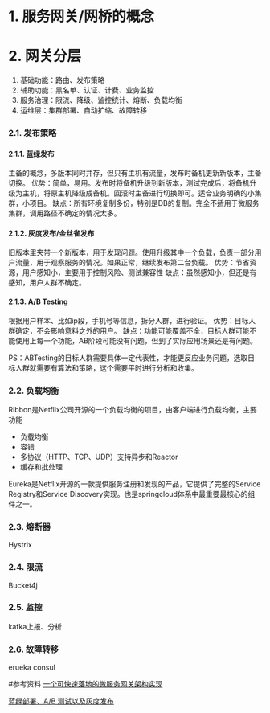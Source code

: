 # 1. 服务网关/网桥的概念

# 2. 网关分层
1. 基础功能：路由、发布策略
2. 辅助功能：黑名单、认证、计费、业务监控
3. 服务治理：限流、降级、监控统计、熔断、负载均衡
4. 运维层：集群部署、自动扩缩、故障转移

### 2.1. 发布策略
#### 2.1.1. 蓝绿发布 
主备的概念，多版本同时并存，但只有主机有流量，发布时备机更新新版本，主备切换。
优势：简单，易用。发布时将备机升级到新版本，测试完成后，将备机升级为主机，将原主机降级成备机。回滚时主备进行切换即可。适合业务明确的小集群，小项目。
缺点：所有环境复制多份，特别是DB的复制。完全不适用于微服务集群，调用路径不确定的情况太多。

#### 2.1.2. 灰度发布/金丝雀发布
旧版本里夹带一个新版本，用于发现问题。使用升级其中一个负载，负责一部分用户流量，用于观察服务的情况。如果正常，继续发布第二台负载。
优势：节省资源，用户感知小，主要用于控制风险、测试兼容性
缺点：虽然感知小，但还是有感知，用户人群不确定。

#### 2.1.3. A/B Testing
根据用户样本、比如ip段，手机号等信息，拆分人群，进行验证。
优势：目标人群确定，不会影响意料之外的用户。
缺点：功能可能覆盖不全，目标人群可能不能使用上每一个功能，AB阶段可能没有问题，但到了实际应用场景还是有问题。

PS：ABTesting的目标人群需要具体一定代表性，才能更反应业务问题，选取目标人群就需要有算法和策略，这个需要平时进行分析和收集。

### 2.2. 负载均衡
Ribbon是Netflix公司开源的一个负载均衡的项目，由客户端进行负载均衡，主要功能

* 负载均衡
* 容错
* 多协议（HTTP、TCP、UDP）支持异步和Reactor
* 缓存和批处理

Eureka是Netflix开源的一款提供服务注册和发现的产品，它提供了完整的Service Registry和Service Discovery实现。也是springcloud体系中最重要最核心的组件之一。



### 2.3. 熔断器
Hystrix

### 2.4. 限流
Bucket4j

### 2.5. 监控
kafka上报、分析

### 2.6. 故障转移
erueka
consul


#参考资料
<a href=https://mp.weixin.qq.com/s/FxEH82B7d9y762SI5DSBpA>一个可快速落地的微服务网关架构实现</a>


<a href=https://www.v2ex.com/t/344341>
蓝绿部署、A/B 测试以及灰度发布</a>